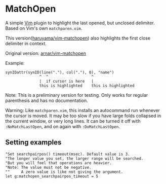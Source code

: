 # MatchOpen

A simple [Vim](http://www.vim.org/) plugin to highlight the last opened, 
but unclosed delimiter. Based on Vim's own `matchparen.vim`.

This version([haruyama/vim-matchopen](https://github.com/haruyama/vim-matchopen)) also highlights the first close delimiter in context.

Original version: [arnar/vim-matchopen](https://github.com/arnar/vim-matchopen)

Example:

    synIDattr(synID(line("."), col("."), 0), "name") 
                   ^  ^                   ^
                   |  if cursor is here   |
                   this is highlighted    this is highlighted

Note: This is a preliminary version for testing. Only works for regular
parenthesis and has no documentation.

Warning: Like `matchparen.vim`, this installs an autocommand run whenever
the cursor is moved. It may be too slow if you have large folds collapsed
in the current window, or very long lines. It can be turned it off with 
`:NoMatchLastOpen`, and on again with `:DoMatchLastOpen`.

## Setting examples

```vim
"Set searchpairpos() timeout(msec). Default value is 3.
"The longer value you set, the larger range will be searched.
"But you will feel that operations are heavier.
"Note: The value must not be negative. 
""     A zero value is like not giving the argument.
let g:matchopen_searchpairpos_timeout = 5
```
